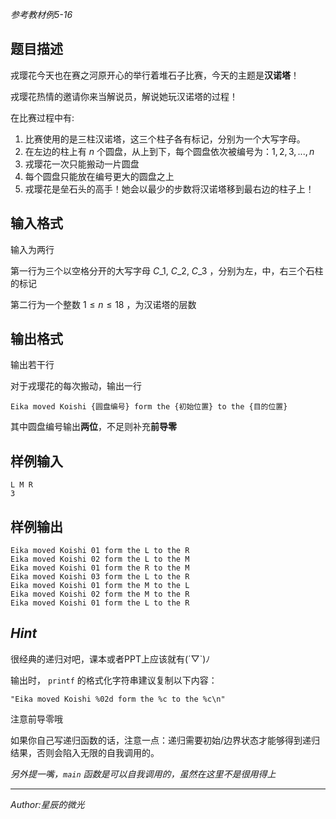 *参考教材例5-16*

## 题目描述

戎璎花今天也在赛之河原开心的举行着堆石子比赛，今天的主题是**汉诺塔**！

戎璎花热情的邀请你来当解说员，解说她玩汉诺塔的过程！

在比赛过程中有:

1. 比赛使用的是三柱汉诺塔，这三个柱子各有标记，分别为一个大写字母。
2. 在左边的柱上有 $n$ 个圆盘，从上到下，每个圆盘依次被编号为：$1,2,3,...,n$
3. 戎璎花一次只能搬动一片圆盘
4. 每个圆盘只能放在编号更大的圆盘之上
5. 戎璎花是垒石头的高手！她会以最少的步数将汉诺塔移到最右边的柱子上！

## 输入格式

输入为两行

第一行为三个以空格分开的大写字母 $C\_1,\ C\_2,\ C\_3$ ，分别为左，中，右三个石柱的标记

第二行为一个整数 $1 \leq n \leq 18$ ，为汉诺塔的层数

## 输出格式

输出若干行

对于戎璎花的每次搬动，输出一行

`Eika moved Koishi {圆盘编号} form the {初始位置} to the {目的位置}`

其中圆盘编号输出**两位**，不足则补充**前导零**

## 样例输入

    L M R
    3

## 样例输出

    Eika moved Koishi 01 form the L to the R
    Eika moved Koishi 02 form the L to the M
    Eika moved Koishi 01 form the R to the M
    Eika moved Koishi 03 form the L to the R
    Eika moved Koishi 01 form the M to the L
    Eika moved Koishi 02 form the M to the R
    Eika moved Koishi 01 form the L to the R

## *Hint*

很经典的递归对吧，课本或者PPT上应该就有(´▽`)ﾉ

输出时， `printf` 的格式化字符串建议复制以下内容：

`"Eika moved Koishi %02d form the %c to the %c\n"`


注意前导零哦

如果你自己写递归函数的话，注意一点：递归需要初始/边界状态才能够得到递归结果，否则会陷入无限的自我调用的。

*另外提一嘴，`main` 函数是可以自我调用的，虽然在这里不是很用得上*

-------

*Author:星辰的微光*